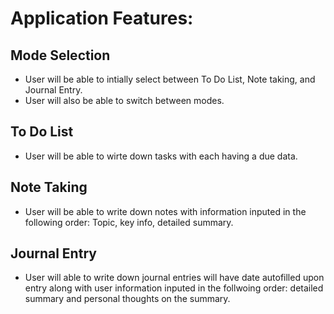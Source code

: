 # Application Features:
## Mode Selection
- User will be able to intially select between To Do List, Note taking, and Journal Entry. 
- User will also be able to switch between modes.

## To Do List
- User will be able to wirte down tasks with each having a due data.

## Note Taking
- User will be able to write down notes with information inputed in the following order: Topic, key info, detailed summary.

## Journal Entry
- User will able to write down journal entries will have date autofilled upon entry along with user information inputed in the follwoing order: detailed summary and personal thoughts on the summary. 
